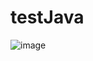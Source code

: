 # testJava
![image](https://user-images.githubusercontent.com/95025137/148834820-3817910c-fcfc-4597-a3d7-c0ea68b755b6.png)
